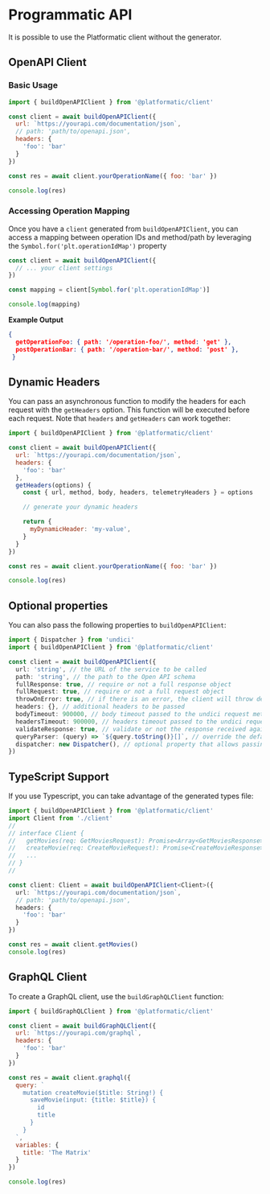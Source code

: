 # Programmatic API

It is possible to use the Platformatic client without the generator.

## OpenAPI Client

### Basic Usage

```js
import { buildOpenAPIClient } from '@platformatic/client'

const client = await buildOpenAPIClient({
  url: `https://yourapi.com/documentation/json`, 
  // path: 'path/to/openapi.json',
  headers: {
    'foo': 'bar'
  }
})

const res = await client.yourOperationName({ foo: 'bar' })

console.log(res)
```

### Accessing Operation Mapping

Once you have a `client` generated from `buildOpenAPIClient`, you can access a mapping between operation IDs and method/path by leveraging the `Symbol.for('plt.operationIdMap')` property

```js
const client = await buildOpenAPIClient({
  // ... your client settings
})

const mapping = client[Symbol.for('plt.operationIdMap')]

console.log(mapping)
```

**Example Output**
```json
{
  getOperationFoo: { path: '/operation-foo/', method: 'get' },
  postOperationBar: { path: '/operation-bar/', method: 'post' },
 }
```

## Dynamic Headers 

You can pass an asynchronous function to modify the headers for each request with the `getHeaders` option. This function will be executed before each request. Note that `headers` and `getHeaders` can work together:

```js
import { buildOpenAPIClient } from '@platformatic/client'

const client = await buildOpenAPIClient({
  url: `https://yourapi.com/documentation/json`, 
  headers: {
    'foo': 'bar'
  },
  getHeaders(options) {
    const { url, method, body, headers, telemetryHeaders } = options

    // generate your dynamic headers

    return {
      myDynamicHeader: 'my-value',
    }
  }
})

const res = await client.yourOperationName({ foo: 'bar' })

console.log(res)
```

## Optional properties
You can also pass the following properties to `buildOpenAPIClient`:
```ts
import { Dispatcher } from 'undici'
import { buildOpenAPIClient } from '@platformatic/client'

const client = await buildOpenAPIClient({
  url: 'string', // the URL of the service to be called
  path: 'string', // the path to the Open API schema
  fullResponse: true, // require or not a full response object
  fullRequest: true, // require or not a full request object
  throwOnError: true, // if there is an error, the client will throw depending ton this option
  headers: {}, // additional headers to be passed
  bodyTimeout: 900000, // body timeout passed to the undici request method
  headersTimeout: 900000, // headers timeout passed to the undici request method
  validateResponse: true, // validate or not the response received against the expected schema
  queryParser: (query) => `${query.toString()}[]`, // override the default query parser logic
  dispatcher: new Dispatcher(), // optional property that allows passing a custom undici Dispatcher
})
```

## TypeScript Support 

If you use Typescript, you can take advantage of the generated types file:

```ts
import { buildOpenAPIClient } from '@platformatic/client'
import Client from './client'
//
// interface Client {
//   getMovies(req: GetMoviesRequest): Promise<Array<GetMoviesResponse>>;
//   createMovie(req: CreateMovieRequest): Promise<CreateMovieResponse>;
//   ...
// }
//

const client: Client = await buildOpenAPIClient<Client>({
  url: `https://yourapi.com/documentation/json`, 
  // path: 'path/to/openapi.json',
  headers: {
    'foo': 'bar'
  }
})

const res = await client.getMovies()
console.log(res)
```


## GraphQL Client

To create a GraphQL client, use the `buildGraphQLClient` function:

```js
import { buildGraphQLClient } from '@platformatic/client'

const client = await buildGraphQLClient({
  url: `https://yourapi.com/graphql`,
  headers: {
    'foo': 'bar'
  }
})

const res = await client.graphql({
  query: `
    mutation createMovie($title: String!) {
      saveMovie(input: {title: $title}) {
        id
        title
      }
    }
  `,
  variables: {
    title: 'The Matrix'
  }
})

console.log(res)
```
